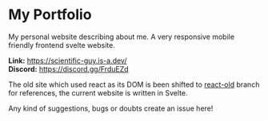 # My Portfolio

My personal website describing about me. A very responsive mobile friendly frontend svelte website.

**Link:** https://scientific-guy.is-a.dev/<br/>
**Discord:** https://discord.gg/FrduEZd

The old site which used react as its DOM is been shifted to [react-old](https://github.com/Scientific-Guy/portfolio/tree/react-old) branch for references, the current website is written in Svelte.

Any kind of suggestions, bugs or doubts create an issue here!